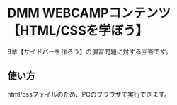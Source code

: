 # DMM WEBCAMPコンテンツ 【HTML/CSSを学ぼう】
8章【サイドバーを作ろう】の演習問題に対する回答です。

## 使い方
html/cssファイルのため、PCのブラウザで実行できます。